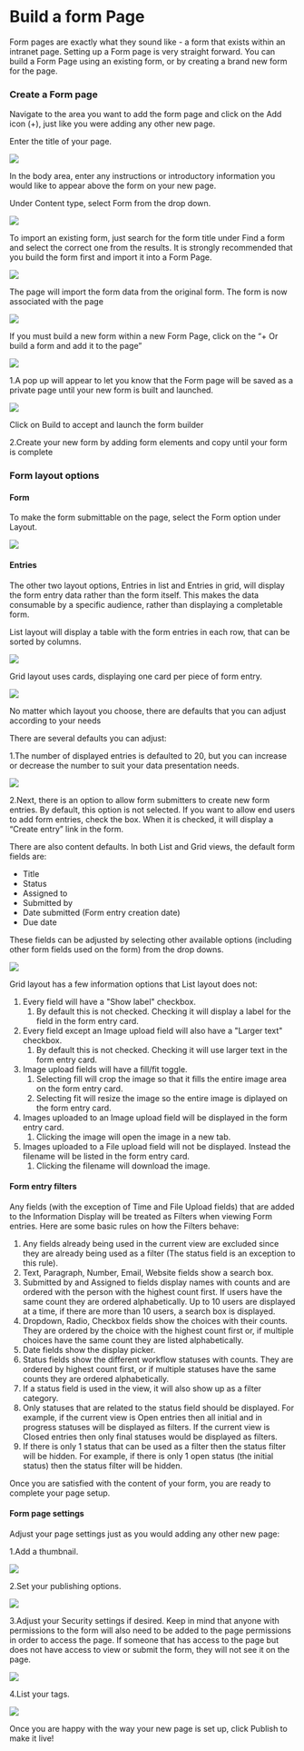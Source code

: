 # Build a form Page

Form pages are exactly what they sound like - a form that exists within an intranet page. Setting up a Form page is very straight forward. You can build a Form Page using an existing form, or by creating a brand new form for the page.

### Create a Form page

Navigate to the area you want to add the form page and click on the Add icon \(+\), just like you were adding any other new page.  
  
Enter the title of your page.  


![](../../../.gitbook/assets/1%20%2863%29.png)

In the body area, enter any instructions or introductory information you would like to appear above the form on your new page. 

Under Content type, select Form from the drop down.  


![](../../../.gitbook/assets/2%20%2831%29.png)

To import an existing form, just search for the form title under Find a form and select the correct one from the results. It is strongly recommended that you build the form first and import it into a Form Page.

![](../../../.gitbook/assets/3%20%289%29.png)

The page will import the form data from the original form. The form is now associated with the page

![](../../../.gitbook/assets/4%20%2810%29.png)

If you must build a new form within a new Form Page, click on the “+ Or build a form and add it to the page”

![](../../../.gitbook/assets/5%20%282%29.png)

1.A pop up will appear to let you know that the Form page will be saved as a private page until your new form is built and launched.

![](../../../.gitbook/assets/6%20%2816%29.png)



Click on Build to accept and launch the form builder

2.Create your new form by adding form elements and copy until your form is complete

### Form layout options

#### Form

To make the form submittable on the page, select the Form option under Layout.  


![](../../../.gitbook/assets/7%20%2810%29.png)

#### Entries

The other two layout options, Entries in list and Entries in grid, will display the form entry data rather than the form itself. This makes the data consumable by a specific audience, rather than displaying a completable form.

List layout will display a table with the form entries in each row, that can be sorted by columns.  


![](../../../.gitbook/assets/8%20%287%29.png)

Grid layout uses cards, displaying one card per piece of form entry.

![](../../../.gitbook/assets/9%20%283%29.png)



No matter which layout you choose, there are defaults that you can adjust according to your needs

There are several defaults you can adjust:

1.The number of displayed entries is defaulted to 20, but you can increase or decrease the number to suit your data presentation needs.

![](../../../.gitbook/assets/10%20%286%29.png)



2.Next, there is an option to allow form submitters to create new form entries. By default, this option is not selected. If you want to allow end users to add form entries, check the box. When it is checked, it will display a “Create entry” link in the form.

There are also content defaults. In both List and Grid views, the default form fields are:

* Title
* Status
* Assigned to
* Submitted by
* Date submitted \(Form entry creation date\)
* Due date

These fields can be adjusted by selecting other available options \(including other form fields used on the form\) from the drop downs.  


![](../../../.gitbook/assets/11%20%284%29.png)



Grid layout has a few information options that List layout does not:

1. Every field will have a "Show label" checkbox.
   1. By default this is not checked. Checking it will display a label for the field in the form entry card.
2. Every field except an Image upload field will also have a "Larger text" checkbox.
   1. By default this is not checked. Checking it will use larger text in the form entry card.
3. Image upload fields will have a fill/fit toggle.
   1. Selecting fill will crop the image so that it fills the entire image area on the form entry card.
   2. Selecting fit will resize the image so the entire image is diplayed on the form entry card.
4. Images uploaded to an Image upload field will be displayed in the form entry card.
   1. Clicking the image will open the image in a new tab.
5. Images uploaded to a File upload field will not be displayed. Instead the filename will be listed in the form entry card.
   1. Clicking the filename will download the image.

#### Form entry filters

Any fields \(with the exception of Time and File Upload fields\) that are added to the Information Display will be treated as Filters when viewing Form entries. Here are some basic rules on how the Filters behave:

1. Any fields already being used in the current view are excluded since they are already being used as a filter \(The status field is an exception to this rule\).
2. Text, Paragraph, Number, Email, Website fields show a search box.
3. Submitted by and Assigned to fields display names with counts and are ordered with the person with the highest count first. If users have the same count they are ordered alphabetically. Up to 10 users are displayed at a time, if there are more than 10 users, a search box is displayed.
4. Dropdown, Radio, Checkbox fields show the choices with their counts. They are ordered by the choice with the highest count first or, if multiple choices have the same count they are listed alphabetically.  
5. Date fields show the display picker.
6. Status fields show the different workflow statuses with counts. They are ordered by highest count first, or if multiple statuses have the same counts they are ordered alphabetically.
7. If a status field is used in the view, it will also show up as a filter category.
8. Only statuses that are related to the status field should be displayed. For example, if the current view is Open entries then all initial and in progress statuses will be displayed as filters. If the current view is Closed entries then only final statuses would be displayed as filters.
9. If there is only 1 status that can be used as a filter then the status filter will be hidden. For example, if there is only 1 open status \(the initial status\) then the status filter will be hidden.

Once you are satisfied with the content of your form, you are ready to complete your page setup.

#### Form page settings

Adjust your page settings just as you would adding any other new page:

1.Add a thumbnail.

![](../../../.gitbook/assets/12.png)

2.Set your publishing options.

![](../../../.gitbook/assets/13%20%282%29.png)

3.Adjust your Security settings if desired. Keep in mind that anyone with permissions to the form will also need to be added to the page permissions in order to access the page. If someone that has access to the page but does not have access to view or submit the form, they will not see it on the page.

![](../../../.gitbook/assets/14%20%281%29.png)

4.List your tags.

![](../../../.gitbook/assets/15.png)

Once you are happy with the way your new page is set up, click Publish to make it live!

